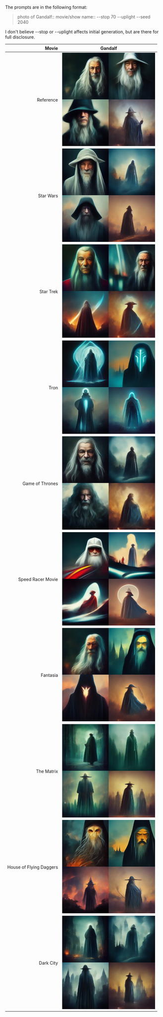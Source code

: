 The prompts are in the following format:
> photo of Gandalf:: movie/show name:: --stop 70 --uplight --seed 2040

I don't believe --stop or --uplight affects initial generation, but are there for full disclosure.

|Movie|Gandalf|
|----:|-------|
|Reference|<img src="Gandalf%20Reference.png" alt="Gandalf!" width="300"/>|
|Star Wars|<img src="Gandalf%20Star%20Wars.png" alt="Gandalf!" width="300"/>|
|Star Trek|<img src="GandalfStarTrek.png" alt="Gandalf!" width="300"/>|
|Tron|<img src="GandalfTron.png" alt="Gandalf!" width="300"/>|
|Game of Thrones|<img src="GandalfGameOfThrones.png" alt="Gandalf!" width="300"/>|
|Speed Racer Movie|<img src="GandalfSpeedRacer.png" alt="Gandalf!" width="300"/>|
|Fantasia|<img src="GandalfFantasia.png" alt="Gandalf!" width="300"/>|
|The Matrix|<img src="GandalfTheMatrix.png" alt="Gandalf!" width="300"/>|
|House of Flying Daggers|<img src="Gandalfhouseofflyingdaggers.png" alt="Gandalf!" width="300"/>|
|Dark City|<img src="Gandalfdarkcity.png" alt="Gandalf!" width="300"/>|

<!---
 Template
||<img src="Gandalf.png" alt="Gandalf!" width="300"/>|
--->
